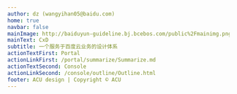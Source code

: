 ```yaml
---
author: dz (wangyihan05@baidu.com)
home: true
navbar: false
mainImage: http://baiduyun-guideline.bj.bcebos.com/public%2Fmainimg.png
mainText: CxD
subtitle: 一个服务于百度云业务的设计体系
actionTextFirst: Portal
actionLinkFirst: /portal/summarize/Summarize.md
actionTextSecond: Console
actionLinkSecond: /console/outline/Outline.html
footer: ACU design | Copyright © ACU
---
```

